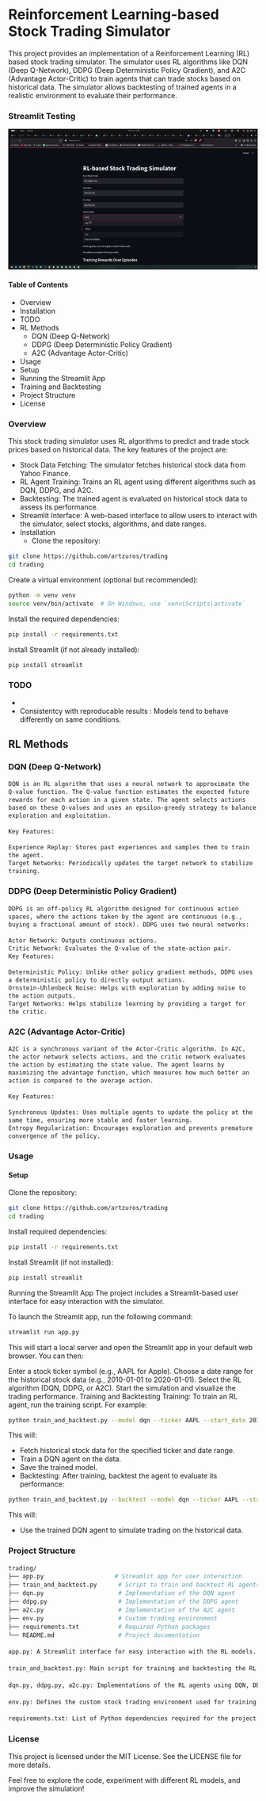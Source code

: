 # Reinforcement Learning-based Stock Trading Simulator
This project provides an implementation of a Reinforcement Learning (RL) based stock trading simulator. The simulator uses RL algorithms like DQN (Deep Q-Network), DDPG (Deep Deterministic Policy Gradient), and A2C (Advantage Actor-Critic) to train agents that can trade stocks based on historical data. The simulator allows backtesting of trained agents in a realistic environment to evaluate their performance.

### Streamlit Testing

![alt text](media/streamlitpoc.gif)

#### Table of Contents
- Overview
- Installation
- TODO
- RL Methods
    - DQN (Deep Q-Network)
    - DDPG (Deep Deterministic Policy Gradient)
    - A2C (Advantage Actor-Critic)
- Usage
- Setup
- Running the Streamlit App
- Training and Backtesting
- Project Structure
- License


### Overview
This stock trading simulator uses RL algorithms to predict and trade stock prices based on historical data. The key features of the project are:

- Stock Data Fetching: The simulator fetches historical stock data from Yahoo Finance.
- RL Agent Training: Trains an RL agent using different algorithms such as DQN, DDPG, and A2C.
- Backtesting: The trained agent is evaluated on historical stock data to assess its performance.
- Streamlit Interface: A web-based interface to allow users to interact with the simulator, select stocks, algorithms, and date ranges.
- Installation
    - Clone the repository:

```bash
git clone https://github.com/artzuros/trading
cd trading
```

Create a virtual environment (optional but recommended):

```bash
python -m venv venv
source venv/bin/activate  # On Windows, use `venv\Scripts\activate`
```

Install the required dependencies:

```bash
pip install -r requirements.txt
```
Install Streamlit (if not already installed):

```bash
pip install streamlit
```

### TODO
- 
- Consistentcy with reproducable results : Models tend to behave differently on same conditions.



## RL Methods
### DQN (Deep Q-Network)
    DQN is an RL algorithm that uses a neural network to approximate the Q-value function. The Q-value function estimates the expected future rewards for each action in a given state. The agent selects actions based on these Q-values and uses an epsilon-greedy strategy to balance exploration and exploitation.

    Key Features:

    Experience Replay: Stores past experiences and samples them to train the agent.
    Target Networks: Periodically updates the target network to stabilize training.

### DDPG (Deep Deterministic Policy Gradient)
    DDPG is an off-policy RL algorithm designed for continuous action spaces, where the actions taken by the agent are continuous (e.g., buying a fractional amount of stock). DDPG uses two neural networks:

    Actor Network: Outputs continuous actions.
    Critic Network: Evaluates the Q-value of the state-action pair.
    Key Features:

    Deterministic Policy: Unlike other policy gradient methods, DDPG uses a deterministic policy to directly output actions.
    Ornstein-Uhlenbeck Noise: Helps with exploration by adding noise to the action outputs.
    Target Networks: Helps stabilize learning by providing a target for the critic.

### A2C (Advantage Actor-Critic)
    A2C is a synchronous variant of the Actor-Critic algorithm. In A2C, the actor network selects actions, and the critic network evaluates the action by estimating the state value. The agent learns by maximizing the advantage function, which measures how much better an action is compared to the average action.

    Key Features:

    Synchronous Updates: Uses multiple agents to update the policy at the same time, ensuring more stable and faster learning.
    Entropy Regularization: Encourages exploration and prevents premature convergence of the policy.


### Usage
#### Setup
Clone the repository:

```bash
git clone https://github.com/artzuros/trading
cd trading
```
Install required dependencies:

```bash
pip install -r requirements.txt
```
Install Streamlit (if not installed):

```bash
pip install streamlit
```
Running the Streamlit App
The project includes a Streamlit-based user interface for easy interaction with the simulator.

To launch the Streamlit app, run the following command:

```bash
streamlit run app.py
```
This will start a local server and open the Streamlit app in your default web browser. You can then:

Enter a stock ticker symbol (e.g., AAPL for Apple).
Choose a date range for the historical stock data (e.g., 2010-01-01 to 2020-01-01).
Select the RL algorithm (DQN, DDPG, or A2C).
Start the simulation and visualize the trading performance.
Training and Backtesting
Training: To train an RL agent, run the training script. For example:

```bash
python train_and_backtest.py --model dqn --ticker AAPL --start_date 2010-01-01 --end_date 2020-01-01
```
This will:

- Fetch historical stock data for the specified ticker and date range.
- Train a DQN agent on the data.
- Save the trained model.
- Backtesting: After training, backtest the agent to evaluate its performance:

```bash
python train_and_backtest.py --backtest --model dqn --ticker AAPL --start_date 2010-01-01 --end_date 2020-01-01
```

This will:

- Use the trained DQN agent to simulate trading on the historical data.
<!-- - Provide performance metrics such as total return, Sharpe ratio, and drawdown. -->

### Project Structure
```bash
trading/
├── app.py                    # Streamlit app for user interaction
├── train_and_backtest.py      # Script to train and backtest RL agents
├── dqn.py                     # Implementation of the DQN agent
├── ddpg.py                    # Implementation of the DDPG agent
├── a2c.py                     # Implementation of the A2C agent
├── env.py                     # Custom trading environment
├── requirements.txt           # Required Python packages
└── README.md                  # Project documentation

app.py: A Streamlit interface for easy interaction with the RL models.

train_and_backtest.py: Main script for training and backtesting the RL agents.

dqn.py, ddpg.py, a2c.py: Implementations of the RL agents using DQN, DDPG, and A2C algorithms respectively.

env.py: Defines the custom stock trading environment used for training the agents.

requirements.txt: List of Python dependencies required for the project.
```

### License
This project is licensed under the MIT License. See the LICENSE file for more details.

Feel free to explore the code, experiment with different RL models, and improve the simulation!

